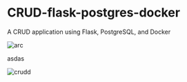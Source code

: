 # CRUD-flask-postgres-docker
A CRUD application using Flask, PostgreSQL, and Docker


![arc](https://github.com/hhuseyincosgun/CRUD-flask-postgres-docker/assets/21257660/030f6560-a45a-44fe-90a3-d1922543c9f0)




asdas


![crudd](https://github.com/hhuseyincosgun/CRUD-flask-postgres-docker/assets/21257660/68cb8db3-77b6-4583-8a1c-a64c9b29f139)
